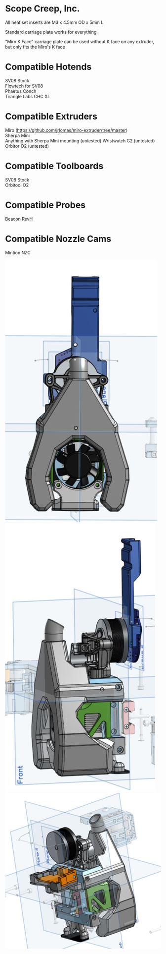 # Scope Creep, Inc.

All heat set inserts are M3 x 4.5mm OD x 5mm L

Standard carriage plate works for everything  

"Miro K Face" carriage plate can be used without K face on any extruder, but only fits the Miro's K face

# Compatible Hotends
SV08 Stock  
Flowtech for SV08  
Phaetus Conch  
Triangle Labs CHC XL

# Compatible Extruders
Miro (https://github.com/jrlomas/miro-extruder/tree/master)  
Sherpa Mini  
Anything with Sherpa Mini mounting (untested) 
Wristwatch G2 (untested)
Orbitor O2 (untested) 

# Compatible Toolboards
SV08 Stock  
Orbitool O2  

# Compatible Probes
Beacon RevH  

# Compatible Nozzle Cams
Mintion NZC  

![front view](https://github.com/shoeys-for-newey/SCI-Toolhead/blob/main/images/o2_shroud_front.JPG)
![side view](https://github.com/shoeys-for-newey/SCI-Toolhead/blob/main/images/O2_shroud_side.JPG)
![stock board](https://github.com/shoeys-for-newey/SCI-Toolhead/blob/main/images/board_stock.JPG)
